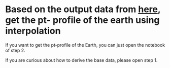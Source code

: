 # Based on the output data from [here](http://www.pdas.com/atmosdownload.html), get the pt- profile of the earth using interpolation 

If you want to get the pt-profile of the Earth, you can just open the notebook of step 2.

If you are curious about how to derive the base data, please open step 1.
